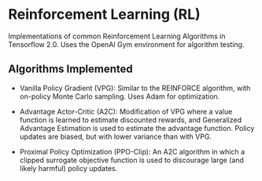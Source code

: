 # Reinforcement Learning (RL)
Implementations of common Reinforcement Learning Algorithms in Tensorflow 2.0. Uses the OpenAI Gym environment for algorithm testing.

## Algorithms Implemented

* Vanilla Policy Gradient (VPG): Similar to the REINFORCE algorithm, with on-policy Monte Carlo sampling. Uses Adam for optimization. 

* Advantage Actor-Critic (A2C): Modification of VPG where a value function is learned to estimate discounted rewards, and Generalized Advantage Estimation is used to estimate the advantage function. Policy updates are biased, but with lower variance than with VPG.

* Proximal Policy Optimization (PPO-Clip): An A2C algorithm in which a clipped surrogate objective function is used to discourage large (and likely harmful) policy updates.